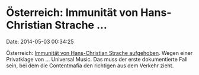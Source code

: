 Österreich: Immunität von Hans-Christian Strache \...
=====================================================

Date: 2014-05-03 00:34:25

Österreich: [Immunität von Hans-Christian Strache
aufgehoben](http://derstandard.at/1397522159456/Straches-Immunitaet-wegen-Liebe-Song-aufgehoben).
Wegen einer Privatklage von \... Universal Music. Das muss der erste
dokumentierte Fall sein, bei dem die Contentmafia den richtigen aus dem
Verkehr zieht.
